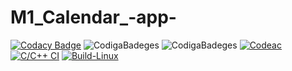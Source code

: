 # M1_Calendar_-app-
[![Codacy Badge](https://app.codacy.com/project/badge/Grade/9e61427b7806464688b5e243a3c8c142)](https://www.codacy.com/gh/sameerganvir/M1_Calendar_-app-/dashboard?utm_source=github.com&amp;utm_medium=referral&amp;utm_content=sameerganvir/M1_Calendar_-app-&amp;utm_campaign=Badge_Grade)
![CodigaBadeges](https://api.codiga.io/project/31275/score/svg)
![CodigaBadeges](https://api.codiga.io/project/31275/status/svg)
[![Codeac](https://static.codeac.io/badges/2-456339137.svg "Codeac")](https://app.codeac.io/github/sameerganvir/M1_Calendar_-app)
[![C/C++ CI](https://github.com/sameerganvir/M1_Calendar_-app/actions/workflows/c-cpp.yml/badge.svg)](https://github.com/sameerganvir/M1_Calendar_-app/actions/workflows/c-cpp.yml)
[![Build-Linux](https://github.com/sameerganvir/M1_Calendar_-app/actions/workflows/Build-Linux.yml/badge.svg)](https://github.com/sameerganvir/M1_Calendar_-app/actions/workflows/Build-Linux.yml)
